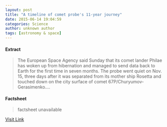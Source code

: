 ```yaml
---
layout: post
title: "A timeline of comet probe's 11-year journey"
date: 2015-06-14 19:04:59
categories: Science
author: unknown author
tags: [astronomy & space]
---
```



#### Extract
>The European Space Agency said Sunday that its comet lander Philae has woken up from hibernation and managed to send data back to Earth for the first time in seven months. The probe went quiet on Nov. 15, three days after it was separated from its mother ship Rosetta and touched down on the city surface of comet 67P/Churyumov-Gerasimenko....

#### Factsheet
>factsheet unavailable

[Visit Link](http://phys.org/news353513079.html)


